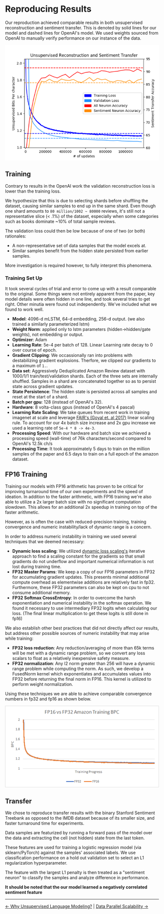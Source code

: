# Reproducing Results
Our reproduction achieved comparable results in both unsupervised reconstruction and sentiment transfer. This is denoted by solid lines for our model and dashed lines for OpenAI's model. We used weights sourced from OpenAI to manually verify performance on our instance of the data.

![reproduction results graph](../figures/reproduction_graph.png "Reproduction metrics")

## Training 
Contrary to results in the OpenAI work the validation reconstruction loss is lower than the training loss. 

We hypothesize that this is due to selecting shards before shuffling the dataset, causing similar samples to end up in the same shard. Even though one shard amounts to `80 million/1002 ~ 80000` reviews, it's still not a representative slice (\< .1%) of the dataset, especially when some categories such as books dominate ~10% of total sample reviews. 

The validation loss could then be low because of one of two (or both) rationales:
 * A non-representative set of data samples that the model excels at. 
 * Similar samples benefit from the hidden state persisted from earlier samples. 

More investigation is required however, to fully interpret this phenomena.

### Training Set Up
It took several cycles of trial and error to come up with a result comparable to the original. Some things were not entirely apparent from the paper, key model details were often hidden in one line, and took several tries to get right. Other minutia were found out independently. We've included what we found to work well.
 * **Model**: 4096-d mLSTM, 64-d embedding, 256-d output. (we also trained a similarly parameterized lstm)
 * **Weight Norm**: applied only to lstm parameters (hidden->hidden/gate weights), not embedding or output. 
 * **Optimizer**: Adam
 * **Learning Rate**: 5e-4 per batch of 128. Linear Learning rate decay to 0 over course of epoch.
 * **Gradient Clipping**: We occassionally ran into problems with destabilizing gradient explosions. Therfore, we clipped our gradients to a maximum of `1.`.
 * **Data set**: Aggressively Deduplicated Amazon Review dataset with 1000/1/1 train/test/validation shards. Each of the three sets are internally shuffled. Samples in a shard are concatenated together so as to persist state across gradient updates.
 * **State Persistence**: The hidden state is persisted across all samples and reset at the start of a shard.
 * **Batch per gpu**: 128 (instead of OpenAI's 32).
 * **Hardware**: 8 volta-class gpus (instead of OpenAI's 4 pascal)
 * **Learning Rate Scaling**: We take queues from recent work in training imagenet at scale and leverage [FAIR's (Goyal et. al 2017)](https://arxiv.org/pdf/1706.02677.pdf) linear scaling rule. To account for our 4x batch size increase and 2x gpu increase we used a learning rate of `5e-4 * 8 -> 4e-3`.
 * **Processing Speed**: With our hardware and batch size we achieved a processing speed (wall-time) of 76k characters/second compared to OpenAI's 12.5k ch/s
 * **Processing Time**: It took approximately 5 days to train on the million samples of the paper and 6.5 days to train on a full epoch of the amazon dataset.

## FP16 Training
Training our models with FP16 arithmetic has proven to be critical for improving turnaround time of our own experiments and the speed of ideation. In addition to the faster arithmetic, with FP16 training we're also able to utilize a 2x larger batch size with no significant computation slowdown. This allows for an additional 2x speedup in training on top of the faster arithmetic.

However, as is often the case with reduced-precision training, training convergence and numeric instability/lack of dynamic range is a concern.

In order to address numeric instability in training we used several techniques that we deemed necessary:
 * **Dynamic loss scaling**: We utilized [dynamic loss scaling's](https://arxiv.org/abs/1710.03740) iterative approach to find a scaling constant for the gradients so that  small gradients do not underflow and important numerical information is not lost during training time.
 * **FP32 Master Params**: We keep a copy of our FP16 parameters in FP32 for accumulating gradient updates. This presents minimal additional compute overhead as elementwise additions are relatively fast in fp32. Furthermore, these FP32 parameters can also be kept on cpu to not consume additional memory.
 * **FP32 Softmax CrossEntropy**: In order to overcome the harsh exponentiation and numerical instability in the softmax operation. We found it necessary to use intermediary FP32 logits when calculating our loss. (The final linear multiplication to get these logits is still done in fp16)
 
We also establish other best practices that did not directly affect our results, but address other possible sources of numeric instability that may arise while training:
 * **FP32 loss reduction**: Any reduction/averaging of more than 65k terms will be met with a dynamic range problem, so we convert any loss scalars to float as a relatively inexpensive safety measure.
 * **FP32 normalization**: Any l2 norm greater than 256 will have a dynamic range problem while computing the norm. As such, we develop a FusedNorm kernel which exponentiates and accumulates values into FP32 before returning the final norm in FP16. This kernel is utilized to perform weight normalization.

Using these techniques we are able to achieve comparable convergence numbers in fp32 and fp16 as shown below.

![fp16 convergence results](../figures/16vs32.png "Fp16 vs Fp32 convergence figure")
## Transfer
We chose to reproduce transfer results with the binary Stanford Sentiment Treebank as opposed to the IMDB dataset because of its smaller size, and faster turnaround time for experiments.

Data samples are featurized by running a forward pass of the model over the data and extracting the cell (not hidden) state from the last token. 

These features are used for training a logistic regression model (via sklearn/PyTorch) against the samples' associated labels. We use classification performance on a hold out validation set to select an L1 regularization hyperparameter. 

The feature with the largest L1 penalty is then treated as a "sentiment neuron" to classify the samples and analyze difference in performance.

**It should be noted that the our model learned a negatively correlated sentiment feature**

------

[<- Why Unsupervised Language Modeling?](./unsupervised.md) | [Data Parallel Scalability ->](./scale.md)